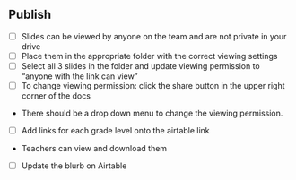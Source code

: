 ## Publish
  - [ ] Slides can be viewed by anyone on the team and are not private in your drive
  - [ ] Place them in the appropriate folder with the correct viewing settings
  - [ ] Select all 3 slides in the folder and update viewing permission to “anyone with the link can view”
  - [ ] To change viewing permission: click the share button in the upper right corner of the docs
  - There should be a drop down menu to change the viewing permission. 
  - [ ] Add links for each grade level onto the airtable link
  -  Teachers can view and download them
  - [ ] Update the blurb on Airtable
